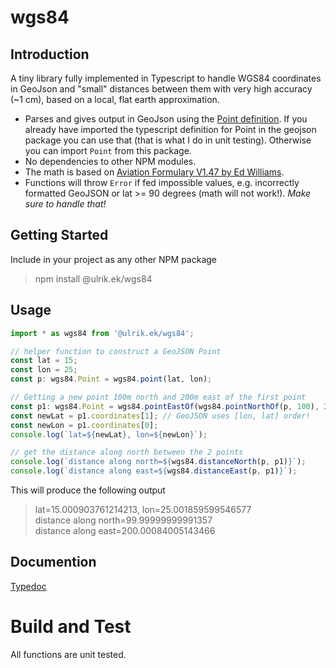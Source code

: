 # wgs84

## Introduction

A tiny library fully implemented in Typescript to handle WGS84 coordinates in GeoJson and "small" distances between them with very high accuracy (~1 cm), based on a local, flat earth approximation.

-   Parses and gives output in GeoJson using the [Point definition](https://en.wikipedia.org/wiki/GeoJSON). If you already have imported the typescript definition for Point in the geojson package you can use that (that is what I do in unit testing). Otherwise you can import `Point` from this package.
-   No dependencies to other NPM modules.
-   The math is based on [Aviation Formulary V1.47 by Ed Williams](https://edwilliams.org/avform147.htm#flat).
-   Functions will throw `Error` if fed impossible values, e.g. incorrectly formatted GeoJSON or lat >= 90 degrees (math will not work!). _Make sure to handle that!_

## Getting Started

Include in your project as any other NPM package

> npm install @ulrik.ek/wgs84

## Usage

```typescript
import * as wgs84 from '@ulrik.ek/wgs84';

// helper function to construct a GeoJSON Point
const lat = 15;
const lon = 25;
const p: wgs84.Point = wgs84.point(lat, lon);

// Getting a new point 100m north and 200m east of the first point
const p1: wgs84.Point = wgs84.pointEastOf(wgs84.pointNorthOf(p, 100), 200);
const newLat = p1.coordinates[1]; // GeoJSON uses [lon, lat] order!
const newLon = p1.coordinates[0];
console.log(`lat=${newLat}, lon=${newLon}`);

// get the distance along north between the 2 points
console.log(`distance along north=${wgs84.distanceNorth(p, p1)}`);
console.log(`distance along east=${wgs84.distanceEast(p, p1)}`);
```

This will produce the following output

> lat=15.000903761214213, lon=25.001859599546577  
> distance along north=99.99999999991357  
> distance along east=200.00084005143466  

## Documention

[Typedoc](https://github.com/UEk/wgs84/blob/main/doc/modules.md)

# Build and Test

All functions are unit tested.
